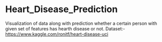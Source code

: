 # Heart_Disease_Prediction
Visualization of data along with prediction whether a certain person with given set of features has hearth disease or not.
Dataset:-  https://www.kaggle.com/ronitf/heart-disease-uci
